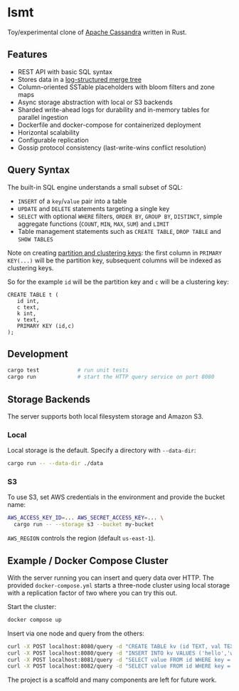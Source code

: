# lsmt

Toy/experimental clone of [Apache Cassandra](https://en.wikipedia.org/wiki/Apache_Cassandra) written in Rust.

## Features

- REST API with basic SQL syntax
- Stores data in a [log-structured merge tree](https://en.wikipedia.org/wiki/Log-structured_merge-tree)
- Column-oriented SSTable placeholders with bloom filters and zone maps
- Async storage abstraction with local or S3 backends
- Sharded write-ahead logs for durability and in-memory tables for parallel ingestion
- Dockerfile and docker-compose for containerized deployment
- Horizontal scalability
- Configurable replication
- Gossip protocol consistency (last-write-wins conflict resolution)

## Query Syntax

The built-in SQL engine understands a small subset of SQL:

- `INSERT` of a `key`/`value` pair into a table
- `UPDATE` and `DELETE` statements targeting a single key
- `SELECT` with optional `WHERE` filters, `ORDER BY`, `GROUP BY`,
  `DISTINCT`, simple aggregate functions (`COUNT`, `MIN`, `MAX`, `SUM`)
  and `LIMIT`
- Table management statements such as `CREATE TABLE`, `DROP TABLE` and
  `SHOW TABLES`

Note on creating [partition and clustering keys](https://cassandra.apache.org/doc/4.0/cassandra/data_modeling/intro.html#partitions):
the first column in `PRIMARY KEY(...)` will be the partition key, subsequent columns will be indexed as clustering keys.

So for the example `id` will be the partition key and `c` will be a clustering key:

```
CREATE TABLE t (
   id int,
   c text,
   k int,
   v text,
   PRIMARY KEY (id,c)
);
```

## Development

```bash
cargo test            # run unit tests
cargo run             # start the HTTP query service on port 8080
```

## Storage Backends

The server supports both local filesystem storage and Amazon S3.

### Local

Local storage is the default. Specify a directory with `--data-dir`:

```bash
cargo run -- --data-dir ./data
```

### S3

To use S3, set AWS credentials in the environment and provide the bucket
name:

```bash
AWS_ACCESS_KEY_ID=... AWS_SECRET_ACCESS_KEY=... \
  cargo run -- --storage s3 --bucket my-bucket
```

`AWS_REGION` controls the region (default `us-east-1`).

## Example / Docker Compose Cluster

With the server running you can insert and query data over HTTP. The provided `docker-compose.yml` starts a three-node cluster using local
storage with a replication factor of two where you can try this out.

Start the cluster:

```bash
docker compose up
```

Insert via one node and query from the others:

```bash
curl -X POST localhost:8080/query -d "CREATE TABLE kv (id TEXT, val TEXT, PRIMARY KEY(id))"
curl -X POST localhost:8080/query -d "INSERT INTO kv VALUES ('hello','world')"
curl -X POST localhost:8081/query -d "SELECT value FROM id WHERE key = 'hello'"
curl -X POST localhost:8082/query -d "SELECT value FROM id WHERE key = 'hello'"
```

The project is a scaffold and many components are left for future work.
